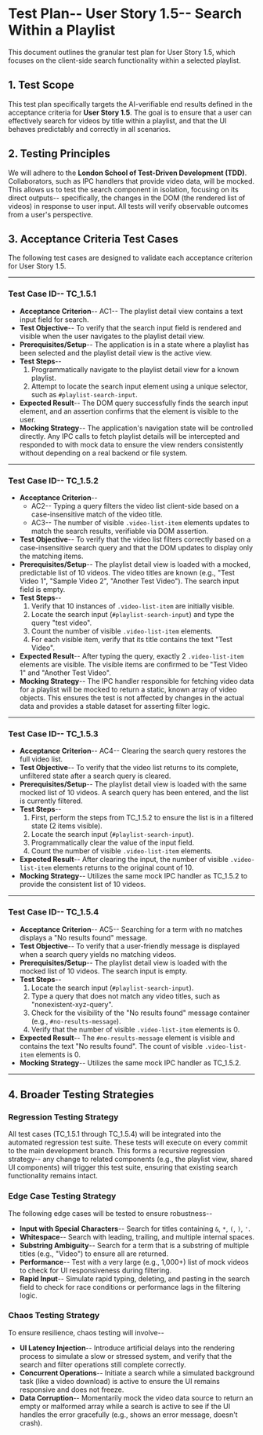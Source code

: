 # Test Plan-- User Story 1.5-- Search Within a Playlist

This document outlines the granular test plan for User Story 1.5, which focuses on the client-side search functionality within a selected playlist.

## 1. Test Scope

This test plan specifically targets the AI-verifiable end results defined in the acceptance criteria for **User Story 1.5**. The goal is to ensure that a user can effectively search for videos by title within a playlist, and that the UI behaves predictably and correctly in all scenarios.

## 2. Testing Principles

We will adhere to the **London School of Test-Driven Development (TDD)**. Collaborators, such as IPC handlers that provide video data, will be mocked. This allows us to test the search component in isolation, focusing on its direct outputs-- specifically, the changes in the DOM (the rendered list of videos) in response to user input. All tests will verify observable outcomes from a user's perspective.

## 3. Acceptance Criteria Test Cases

The following test cases are designed to validate each acceptance criterion for User Story 1.5.

---

### **Test Case ID-- TC_1.5.1**

*   **Acceptance Criterion**-- AC1-- The playlist detail view contains a text input field for search.
*   **Test Objective**-- To verify that the search input field is rendered and visible when the user navigates to the playlist detail view.
*   **Prerequisites/Setup**-- The application is in a state where a playlist has been selected and the playlist detail view is the active view.
*   **Test Steps**--
    1.  Programmatically navigate to the playlist detail view for a known playlist.
    2.  Attempt to locate the search input element using a unique selector, such as `#playlist-search-input`.
*   **Expected Result**-- The DOM query successfully finds the search input element, and an assertion confirms that the element is visible to the user.
*   **Mocking Strategy**-- The application's navigation state will be controlled directly. Any IPC calls to fetch playlist details will be intercepted and responded to with mock data to ensure the view renders consistently without depending on a real backend or file system.

---

### **Test Case ID-- TC_1.5.2**

*   **Acceptance Criterion**--
    *   AC2-- Typing a query filters the video list client-side based on a case-insensitive match of the video title.
    *   AC3-- The number of visible `.video-list-item` elements updates to match the search results, verifiable via DOM assertion.
*   **Test Objective**-- To verify that the video list filters correctly based on a case-insensitive search query and that the DOM updates to display only the matching items.
*   **Prerequisites/Setup**-- The playlist detail view is loaded with a mocked, predictable list of 10 videos. The video titles are known (e.g., "Test Video 1", "Sample Video 2", "Another Test Video"). The search input field is empty.
*   **Test Steps**--
    1.  Verify that 10 instances of `.video-list-item` are initially visible.
    2.  Locate the search input (`#playlist-search-input`) and type the query "test video".
    3.  Count the number of visible `.video-list-item` elements.
    4.  For each visible item, verify that its title contains the text "Test Video".
*   **Expected Result**-- After typing the query, exactly 2 `.video-list-item` elements are visible. The visible items are confirmed to be "Test Video 1" and "Another Test Video".
*   **Mocking Strategy**-- The IPC handler responsible for fetching video data for a playlist will be mocked to return a static, known array of video objects. This ensures the test is not affected by changes in the actual data and provides a stable dataset for asserting filter logic.

---

### **Test Case ID-- TC_1.5.3**

*   **Acceptance Criterion**-- AC4-- Clearing the search query restores the full video list.
*   **Test Objective**-- To verify that the video list returns to its complete, unfiltered state after a search query is cleared.
*   **Prerequisites/Setup**-- The playlist detail view is loaded with the same mocked list of 10 videos. A search query has been entered, and the list is currently filtered.
*   **Test Steps**--
    1.  First, perform the steps from TC_1.5.2 to ensure the list is in a filtered state (2 items visible).
    2.  Locate the search input (`#playlist-search-input`).
    3.  Programmatically clear the value of the input field.
    4.  Count the number of visible `.video-list-item` elements.
*   **Expected Result**-- After clearing the input, the number of visible `.video-list-item` elements returns to the original count of 10.
*   **Mocking Strategy**-- Utilizes the same mock IPC handler as TC_1.5.2 to provide the consistent list of 10 videos.

---

### **Test Case ID-- TC_1.5.4**

*   **Acceptance Criterion**-- AC5-- Searching for a term with no matches displays a "No results found" message.
*   **Test Objective**-- To verify that a user-friendly message is displayed when a search query yields no matching videos.
*   **Prerequisites/Setup**-- The playlist detail view is loaded with the mocked list of 10 videos. The search input is empty.
*   **Test Steps**--
    1.  Locate the search input (`#playlist-search-input`).
    2.  Type a query that does not match any video titles, such as "nonexistent-xyz-query".
    3.  Check for the visibility of the "No results found" message container (e.g., `#no-results-message`).
    4.  Verify that the number of visible `.video-list-item` elements is 0.
*   **Expected Result**-- The `#no-results-message` element is visible and contains the text "No results found". The count of visible `.video-list-item` elements is 0.
*   **Mocking Strategy**-- Utilizes the same mock IPC handler as TC_1.5.2.

---

## 4. Broader Testing Strategies

### Regression Testing Strategy

All test cases (TC_1.5.1 through TC_1.5.4) will be integrated into the automated regression test suite. These tests will execute on every commit to the main development branch. This forms a recursive regression strategy-- any change to related components (e.g., the playlist view, shared UI components) will trigger this test suite, ensuring that existing search functionality remains intact.

### Edge Case Testing Strategy

The following edge cases will be tested to ensure robustness--
*   **Input with Special Characters**-- Search for titles containing `&`, `*`, `(`, `)`, `'`.
*   **Whitespace**-- Search with leading, trailing, and multiple internal spaces.
*   **Substring Ambiguity**-- Search for a term that is a substring of multiple titles (e.g., "Video") to ensure all are returned.
*   **Performance**-- Test with a very large (e.g., 1,000+) list of mock videos to check for UI responsiveness during filtering.
*   **Rapid Input**-- Simulate rapid typing, deleting, and pasting in the search field to check for race conditions or performance lags in the filtering logic.

### Chaos Testing Strategy

To ensure resilience, chaos testing will involve--
*   **UI Latency Injection**-- Introduce artificial delays into the rendering process to simulate a slow or stressed system, and verify that the search and filter operations still complete correctly.
*   **Concurrent Operations**-- Initiate a search while a simulated background task (like a video download) is active to ensure the UI remains responsive and does not freeze.
*   **Data Corruption**-- Momentarily mock the video data source to return an empty or malformed array while a search is active to see if the UI handles the error gracefully (e.g., shows an error message, doesn't crash).
